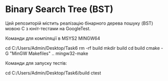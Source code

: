 # Binary Search Tree (BST)

Цей репозиторій містить реалізацію бінарного дерева пошуку (BST) мовою C з юніт-тестами на GoogleTest.



Команди для компіляції в MSYS2 MINGW64

cd C:/Users/Admin/Desktop/Task6
rm -rf build
mkdir build
cd build
cmake -G "MinGW Makefiles" ..
mingw32-make


Команди для запуску тестів:


cd C:/Users/Admin/Desktop/Task6/build
ctest

